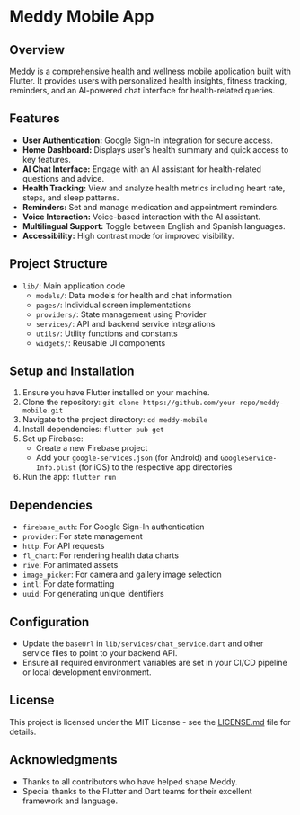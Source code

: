 Meddy Mobile App
================

Overview
--------

Meddy is a comprehensive health and wellness mobile application built with Flutter. It provides users with personalized health insights, fitness tracking, reminders, and an AI-powered chat interface for health-related queries.

Features
--------

*   **User Authentication:** Google Sign-In integration for secure access.
*   **Home Dashboard:** Displays user's health summary and quick access to key features.
*   **AI Chat Interface:** Engage with an AI assistant for health-related questions and advice.
*   **Health Tracking:** View and analyze health metrics including heart rate, steps, and sleep patterns.
*   **Reminders:** Set and manage medication and appointment reminders.
*   **Voice Interaction:** Voice-based interaction with the AI assistant.
*   **Multilingual Support:** Toggle between English and Spanish languages.
*   **Accessibility:** High contrast mode for improved visibility.

Project Structure
-----------------

*   `lib/`: Main application code
    *   `models/`: Data models for health and chat information
    *   `pages/`: Individual screen implementations
    *   `providers/`: State management using Provider
    *   `services/`: API and backend service integrations
    *   `utils/`: Utility functions and constants
    *   `widgets/`: Reusable UI components

Setup and Installation
----------------------

1.  Ensure you have Flutter installed on your machine.
2.  Clone the repository: `git clone https://github.com/your-repo/meddy-mobile.git`
3.  Navigate to the project directory: `cd meddy-mobile`
4.  Install dependencies: `flutter pub get`
5.  Set up Firebase:
    *   Create a new Firebase project
    *   Add your `google-services.json` (for Android) and `GoogleService-Info.plist` (for iOS) to the respective app directories
6.  Run the app: `flutter run`

Dependencies
------------

*   `firebase_auth`: For Google Sign-In authentication
*   `provider`: For state management
*   `http`: For API requests
*   `fl_chart`: For rendering health data charts
*   `rive`: For animated assets
*   `image_picker`: For camera and gallery image selection
*   `intl`: For date formatting
*   `uuid`: For generating unique identifiers

Configuration
-------------

*   Update the `baseUrl` in `lib/services/chat_service.dart` and other service files to point to your backend API.
*   Ensure all required environment variables are set in your CI/CD pipeline or local development environment.

License
-------

This project is licensed under the MIT License - see the [LICENSE.md](LICENSE.md) file for details.

Acknowledgments
---------------

*   Thanks to all contributors who have helped shape Meddy.
*   Special thanks to the Flutter and Dart teams for their excellent framework and language.
